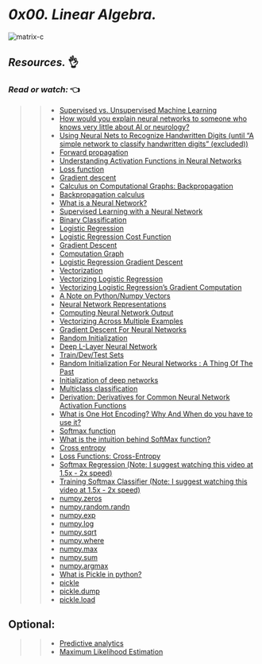 # *_0x00. Linear Algebra._*
 
![matrix-c]()
## **_Resources._** 👌 

 

### **_Read or watch:_**  👈


>> * [Supervised vs. Unsupervised Machine Learning](https://intranet.hbtn.io/rltoken/whlDV96hMe-VNcRYY76ehg)
>> * [How would you explain neural networks to someone who knows very little about AI or neurology?](https://intranet.hbtn.io/rltoken/k2JuAlP46-krmBP1dO-NZg)
>> * [Using Neural Nets to Recognize Handwritten Digits (until “A simple network to classify handwritten digits” (excluded))](https://intranet.hbtn.io/rltoken/6j-ZivJ8wx6qC13Xg0zflQ)
>> * [Forward propagation](https://intranet.hbtn.io/rltoken/2Q7ttO7cQiq1Drj4sKQGhQ) 
>> * [Understanding Activation Functions in Neural Networks](https://intranet.hbtn.io/rltoken/5Yi6VWOQX0jBirhK_i708g)
>> * [Loss function](https://intranet.hbtn.io/rltoken/gzibnKo7798ukX1wS3NUtA)
>> * [Gradient descent](https://intranet.hbtn.io/rltoken/UZVWrlJwwfKyv6JG9uGszQ)
>> * [Calculus on Computational Graphs: Backpropagation](https://intranet.hbtn.io/rltoken/3BzcK6wzJcfSVIbz1ZerIg)
>> * [Backpropagation calculus](https://intranet.hbtn.io/rltoken/DnOXyoo3OkIm7MJnQSqv5w)
>> * [What is a Neural Network?](https://intranet.hbtn.io/rltoken/SuksxH8P0KhveuNEC_43CA)
>> * [Supervised Learning with a Neural Network](https://intranet.hbtn.io/rltoken/jrQgoudqB_uAd69c3TO3yA)
>> * [Binary Classification](https://intranet.hbtn.io/rltoken/nN5PYp8i70yngaCoZTSrTA)
>> * [Logistic Regression](https://intranet.hbtn.io/rltoken/waE8cIu-BGFAeJougR04uw)
>> * [Logistic Regression Cost Function](https://intranet.hbtn.io/rltoken/Srs2uYYNMNA-9thXL9TNpA)
>> * [Gradient Descent](https://intranet.hbtn.io/rltoken/h4Szd9aQCp201tZeYRLQHg)
>> * [Computation Graph](https://intranet.hbtn.io/rltoken/y3PkN8gn33VjhbIXojLvHQ)
>> * [Logistic Regression Gradient Descent](https://intranet.hbtn.io/rltoken/Srs2uYYNMNA-9thXL9TNpA)
>> * [Vectorization](https://intranet.hbtn.io/rltoken/psZ-kqTjDlDCVAf3ua_6qg)
>> * [Vectorizing Logistic Regression](https://intranet.hbtn.io/rltoken/EJ5bu6osyBVJAKCu-HzEeA)
>> * [Vectorizing Logistic Regression’s Gradient Computation](https://intranet.hbtn.io/rltoken/dGwOZ5SvxgghVZIukqPc3g)
>> * [A Note on Python/Numpy Vectors](https://intranet.hbtn.io/rltoken/8qBul-vArBXtWcAfxa7aQQ)
>> * [Neural Network Representations](https://intranet.hbtn.io/rltoken/2riBAZWmMplTGs08TVOZuw)
>> * [Computing Neural Network Output](https://intranet.hbtn.io/rltoken/2OG2g3NaO7D_r5n2HynstA)
>> * [Vectorizing Across Multiple Examples](https://intranet.hbtn.io/rltoken/dkgH2uX-YH5oA3GRq1Ay_g)
>> * [Gradient Descent For Neural Networks](https://intranet.hbtn.io/rltoken/WR_PfB_1dONeeC6apBcBYg)
>> * [Random Initialization](https://intranet.hbtn.io/rltoken/uRfG3kzd0sOSJwyETC0ptg)
>> * [Deep L-Layer Neural Network](https://intranet.hbtn.io/rltoken/VBO1KLYYgldQ6hlxMnkOYg)
>> * [Train/Dev/Test Sets](https://intranet.hbtn.io/rltoken/70_WuSBdyelohFDoFq7nQw)
>> * [Random Initialization For Neural Networks : A Thing Of The Past](https://intranet.hbtn.io/rltoken/uRfG3kzd0sOSJwyETC0ptg)
>> * [Initialization of deep networks](https://intranet.hbtn.io/rltoken/crA7-6iDCb5b4QegEYD1TQ)
>> * [Multiclass classification](https://intranet.hbtn.io/rltoken/3BhSOEbuLTZvnWWBJY7NQg)
>> * [Derivation: Derivatives for Common Neural Network Activation Functions](https://intranet.hbtn.io/rltoken/CdMpIN7NoR--8Zib_CIATQ)
>> * [What is One Hot Encoding? Why And When do you have to use it?](https://intranet.hbtn.io/rltoken/Q4NZaiQeogq14DfghI2PWA)
>> * [Softmax function](https://intranet.hbtn.io/rltoken/vTrn0XcEEXjcMUdg9XpOcw)
>> * [What is the intuition behind SoftMax function?](https://intranet.hbtn.io/rltoken/8tOqa53iBuU9SPY2ZwHjlw)
>> * [Cross entropy](https://intranet.hbtn.io/rltoken/085Iywv0kAYs_y-PH9Gjnw)
>> * [Loss Functions: Cross-Entropy](https://intranet.hbtn.io/rltoken/tC3Dke2C_bfBL9VFmynL9g)
>> * [Softmax Regression (Note: I suggest watching this video at 1.5x - 2x speed)](https://intranet.hbtn.io/rltoken/fPWVRcSRMtRT3fAi6RaEiA)
>> * [Training Softmax Classifier (Note: I suggest watching this video at 1.5x - 2x speed)](https://intranet.hbtn.io/rltoken/jwuDB4CkGhhvTpaajqLDLg)
>> * [numpy.zeros](https://intranet.hbtn.io/rltoken/DR95pPW4b47XxmtkCfIi_Q)
>> * [numpy.random.randn](https://intranet.hbtn.io/rltoken/hLRzcuKxQcBQG4-4fN0W-A)
>> * [numpy.exp](https://intranet.hbtn.io/rltoken/CVq01CvO9oegneJEp03KfQ)
>> * [numpy.log](https://intranet.hbtn.io/rltoken/IFRIQ6ESD-h8AbEyc-y7qQ)
>> * [numpy.sqrt](https://intranet.hbtn.io/rltoken/ddwQ4MRDNDHwufPKg8ryXg)
>> * [numpy.where](https://intranet.hbtn.io/rltoken/D4NvXRLAw-Pw4qZdl4OCaw)
>> * [numpy.max](https://intranet.hbtn.io/rltoken/7mn6Cj2CsFlzW47gYb_izA)
>> * [numpy.sum](https://intranet.hbtn.io/rltoken/CR9rEhLsZ58rYeoGTOgwlw)
>> * [numpy.argmax](https://intranet.hbtn.io/rltoken/qmO5k8-0WuiWR93caVAssg)
>> * [What is Pickle in python?](https://intranet.hbtn.io/rltoken/qJ1pYmr1CigsDGjg1t3GfA)
>> * [pickle](https://intranet.hbtn.io/rltoken/RBuvYjo1ythDCNQQ96t22A)
>> * [pickle.dump](https://intranet.hbtn.io/rltoken/f_mi5gqwFCUGymsvJphGHw)
>> * [pickle.load](https://intranet.hbtn.io/rltoken/E0yDZL_JuPk7Qf-wnBXnNQ)

## Optional:

>> * [Predictive analytics](https://intranet.hbtn.io/rltoken/CGcVbcHRyQETvEARr4gckA)
>> * [Maximum Likelihood Estimation](https://intranet.hbtn.io/rltoken/noNNrTAnO0HlbLd-XNnGJw)

